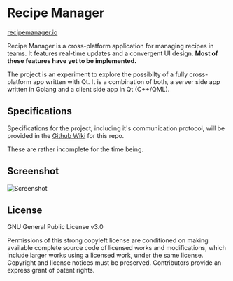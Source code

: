 # Recipe Manager
[recipemanager.io](https://recipemanager.io/)

Recipe Manager is a cross-platform application for managing recipes in teams. It features real-time updates and a convergent UI design. **Most of these features have yet to be implemented.**

The project is an experiment to explore the possibilty of a fully cross-platform app written with Qt. It is a combination of both, a server side app written in Golang and a client side app in Qt (C++/QML).

## Specifications
Specifications for the project, including it's communication protocol, will be provided in the [Github Wiki](https://github.com/evanlinjin/recipe-manager/wiki) for this repo.

These are rather incomplete for the time being.

## Screenshot
![Screenshot](https://recipemanager.io/content/images/2017/03/Preview3.png)

## License
GNU General Public License v3.0

Permissions of this strong copyleft license are conditioned on making available complete source code of licensed works and modifications, which include larger works using a licensed work, under the same license. Copyright and license notices must be preserved. Contributors provide an express grant of patent rights.
